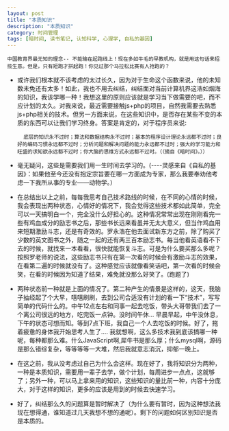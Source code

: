 ```yaml
---
layout: post  
title: "本质知识"  
description: "本质知识"  
category: 时间管理
tags: [暗时间, 读书笔记, 认知科学, 心理学, 自私的基因]
---
```


	中国教育界最无知的理念-- 不能输在起跑线上！现在多如牛毛的早教机构，就是用这句话来招揽生意。但是，只有短跑才拼起跑！你见过那个马拉松比赛有人抢跑的？  

- 或许我们根本就不该考虑的太过长久，因为对于生命这个函数来说，他的未知数未免还有太多！如此，我也不用去纠结，纠结面对当前计算机界这浩如烟海的知识，我该学哪一种！我想这里的原则应该就是学习当下做需要的吧，而不应计划的太久。对我来说，最近需要接触js+php的项目，自然我需要去熟悉js+php相关的技术。但另一方面来说，在这些知识中，是否存在某些不变的本质的东西可以让我们学习终身。答案是肯定的，对于程序员来说:  

		底层的知识永不过时；算法和数据结构永不过时；基本的程序设计理论永远都不过时；良好的编码习惯永远都不过时；分析问题和解决问题的能力永远都不过时；强大的学习能力和旺盛的求知欲永远都不过时；你大脑的思维方式永远都不过时。（（摘自《暗时间》。））  

- 毫无疑问，这些是需要我们用一生时间去学习的。(----灵感来自《自私的基因》：如果他至今还没有抱定宗旨要在哪一方面成为专家，那么我要奉劝他考虑一下我所从事的专业——动物学。）  


- 在总结出以上之前，每每我思考自己技术路线的时候，在不同的心情的时候，我会表现出两种状态，心情好的情况下，我会觉得这些技术都如此简单，完全可以一天搞明白一个，完全没什么好担心的。这种情况常常出现在刚刚看完一些有鸡血成分的励志书之后，那些书长远来看虽并无太大意义，但当作鸡血用来短期激励斗志，还是有奇效的。罗永浩在他去面试新东方之前，除了购买了少数的英文图书之外，随之一起的还有两三百本励志书。每当他看英语看不下去的时候，就找来一本看看，很快就能恢复斗志。可是为什么要买那么多呢？按照罗老师的说法，这些励志书只有在第一次看的时候会有激励斗志的效果，在看第二遍的时候就没有了。这种感觉应该就像看笑话吧，第一次看的时候会笑，在看的时候因为知道了结果，难免就没那么好笑了。(跑题了)  


- 两种状态前一种就是上面的情况了。第二种产生的情景是这样的，这天，我脑子抽经起了个大早，嘻嘻刷刷，去到公司合适没有计划的看一下“技术”，写写简单的代码什么的。中午12点左右和同事一起去吃饭，带头大哥带我们去了一个离公司很远的地方，吃完饭一点钟。没时间午休... 早晨早起，中午没休息，下午的状态可想而知。等到7点下班，我自己一个人去吃饭的时候。好了，拖着疲惫的身体我开始思考人生了....  我就想啊，这么多技术我到底该搞哪一种呢，每种都那么难。什么JavaScript啊,犀牛书是那么厚；什么mysql啊，源码是那么错综复杂，等等等等一大堆，然后我就意志消沉，抑郁一晚上。


- 在这之前，我从没考虑过自己为什么会这样。现在好了，我将知识分为两种，一种是本质知识，需要用一辈子去学，做个计划，每周进步一点点，这就够了；另外一种，可以马上拿来用的知识，这些知识的量比前一种，内容十分庞大，对于这样的知识，更多的应该是用到的时候去快速学习。


- 好了，纠结那么久的问题算是暂时解决了（为什么要有暂时，因为这种想法我现在想得通，谁知道过几天我想不想的通呢）。剩下的问题如何区别知识是否是本质的。
